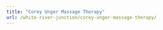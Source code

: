 ```yaml
---
title: "Corey Unger Massage Therapy"
url: /white-river-junction/corey-unger-massage-therapy/
---
```

